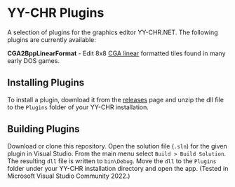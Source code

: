 # YY-CHR Plugins
A selection of plugins for the graphics editor YY-CHR.NET. The following plugins are currently available:

**CGA2BppLinearFormat** - Edit 8x8 [CGA linear](https://moddingwiki.shikadi.net/wiki/Raw_CGA_Data#Linear_CGA_data) formatted tiles found in many early DOS games.

## Installing Plugins

To install a plugin, download it from the [releases](/gzip/cs-yychr-plugins/releases) page and unzip the dll file to the `Plugins` folder of your YY-CHR installation.

## Building Plugins

Download or clone this repository. Open the solution file (`.sln`) for the given plugin in Visual Studio. From the main menu select `Build > Build Solution`. The resulting `dll` file is written to `bin\Debug`. Move the `dll` to the `Plugins` folder under your YY-CHR installation directory and open the app. (Tested in Microsoft Visual Studio Community 2022.)
